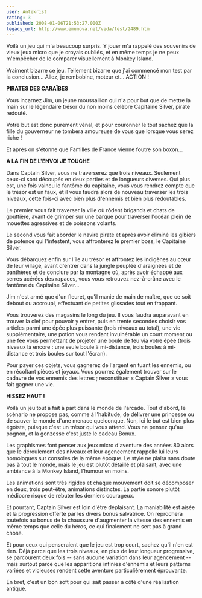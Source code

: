 ```yaml
---
user: Antekrist
rating: 3
published: 2008-01-06T21:53:27.000Z
legacy_url: http://www.emunova.net/veda/test/2489.htm
---
```

Voilà un jeu qui m'a beaucoup surpris. Y jouer m'a rappelé des souvenirs de vieux jeux micro que je croyais oubliés, et en même temps je ne peux m'empêcher de le comparer visuellement à Monkey Island.  

Vraiment bizarre ce jeu. Tellement bizarre que j'ai commencé mon test par la conclusion... Allez, je rembobine, moteur et... ACTION !  

  

**PIRATES DES CARAÏBES**  

Vous incarnez Jim, un jeune moussaillon qui n'a pour but que de mettre la main sur le légendaire trésor du non moins célèbre Capitaine Silver, pirate redouté.  

Votre but est donc purement vénal, et pour couronner le tout sachez que la fille du gouverneur ne tombera amoureuse de vous que lorsque vous serez riche !  

Et après on s'étonne que Familles de France vienne foutre son boxon...  

  

**A LA FIN DE L'ENVOI JE TOUCHE**  

Dans Captain Silver, vous ne traverserez que trois niveaux. Seulement ceux-ci sont découpés en deux parties et de longueurs diverses. Qui plus est, une fois vaincu le fantôme du capitaine, vous vous rendrez compte que le trésor est un faux, et il vous faudra alors de nouveau traverser les trois niveaux, cette fois-ci avec bien plus d'ennemis et bien plus redoutables.  

Le premier vous fait traverser la ville où rôdent brigands et chats de gouttière, avant de grimper sur une barque pour traverser l'océan plein de mouettes agressives et de poissons volants.  

Le second vous fait aborder le navire pirate et après avoir éliminé les gibiers de potence qui l'infestent, vous affronterez le premier boss, le Capitaine Silver.  

Vous débarquez enfin sur l'île au trésor et affrontez les indigènes au cœur de leur village, avant d'entrer dans la jungle peuplée d'araignées et de panthères et de conclure par la montagne où, après avoir échappé aux serres acérées des rapaces, vous vous retrouvez nez-à-crâne avec le fantôme du Capitaine Silver...  

Jim n'est armé que d'un fleuret, qu'il manie de main de maître, que ce soit debout ou accroupi, effectuant de petites glissades tout en frappant.  

Vous trouverez des magasins le long du jeu. Il vous faudra auparavant en trouver la clef pour pouvoir y entrer, puis en trente secondes choisir vos articles parmi une épée plus puissante (trois niveaux au total), une vie supplémentaire, une potion vous rendant invulnérable un court moment ou une fée vous permettant de projeter une boule de feu via votre épée (trois niveaux là encore : une seule boule à mi-distance, trois boules à mi-distance et trois boules sur tout l'écran).  

Pour payer ces objets, vous gagnerez de l'argent en tuant les ennemis, ou en récoltant pièces et joyaux. Vous pourrez également trouver sur le cadavre de vos ennemis des lettres ; reconstituer « Captain Silver » vous fait gagner une vie.  

  

**HISSEZ HAUT !**  

Voilà un jeu tout à fait à part dans le monde de l'arcade. Tout d'abord, le scénario ne propose pas, comme à l'habitude, de délivrer une princesse ou de sauver le monde d'une menace quelconque. Non, ici le but est bien plus égoïste, puisque c'est un trésor qui vous attend. Vous ne pensez qu'au pognon, et la gonzesse c'est juste le cadeau Bonux.  

Les graphismes font penser aux jeux micro d'aventure des années 80 alors que le déroulement des niveaux et leur agencement rappelle lui leurs homologues sur consoles de la même époque. Le style ne plaira sans doute pas à tout le monde, mais le jeu est plutôt détaillé et plaisant, avec une ambiance à la Monkey Island, l'humour en moins.  

Les animations sont très rigides et chaque mouvement doit se décomposer en deux, trois peut-être, animations distinctes. La partie sonore plutôt médiocre risque de rebuter les derniers courageux.  

Et pourtant, Captain Silver est loin d'être déplaisant. La maniabilité est aisée et la progression offerte par les divers bonus salvatrice. On reprochera toutefois au bonus de la chaussure d'augmenter la vitesse des ennemis en même temps que celle du héros, ce qui finalement ne sert pas à grand chose.  

Et pour ceux qui penseraient que le jeu est trop court, sachez qu'il n'en est rien. Déjà parce que les trois niveaux, en plus de leur longueur progressive, se parcourent deux fois -- sans aucune variation dans leur agencement -- mais surtout parce que les apparitions infinies d'ennemis et leurs patterns variées et vicieuses rendent cette aventure particulièrement éprouvante.  

En bref, c'est un bon soft pour qui sait passer à côté d'une réalisation antique.